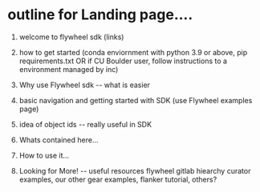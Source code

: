 # outline for Landing page....

1. welcome to flywheel sdk (links)

2. how to get started (conda enviornment with python 3.9 or above, pip requirements.txt OR if CU Boulder user, follow instructions to a environment managed by inc)

3. Why use Flywheel sdk -- what is easier

4. basic navigation and getting started with SDK (use Flywheel examples page)

5. idea of object ids -- really useful in SDK

6. Whats contained here...

7. How to use it...

8. Looking for More! -- useful resources flywheel gitlab hiearchy curator examples, our other gear examples, flanker tutorial, others?

